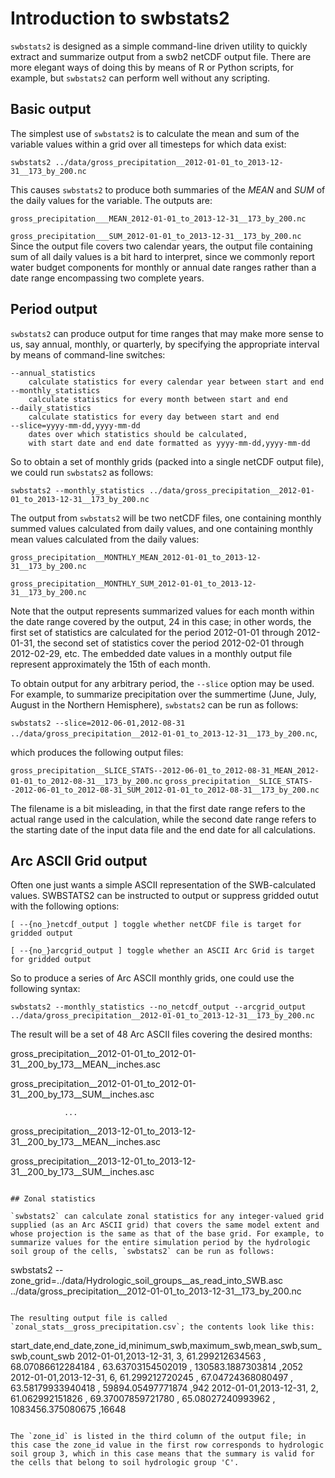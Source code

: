 # Introduction to swbstats2

`swbstats2` is designed as a simple command-line driven utility to quickly extract and summarize output from a swb2 netCDF output file. There are more elegant ways of doing this by means of R or Python scripts, for example, but `swbstats2` can perform well without any scripting.

## Basic output

The simplest use of `swbstats2` is to calculate the mean and sum of the variable values within a grid over all timesteps for which data exist:

`swbstats2 ../data/gross_precipitation__2012-01-01_to_2013-12-31__173_by_200.nc`

This causes `swbstats2` to produce both summaries of the *MEAN* and *SUM* of the daily values for the variable. The outputs are:

`gross_precipitation___MEAN_2012-01-01_to_2013-12-31__173_by_200.nc`

`gross_precipitation___SUM_2012-01-01_to_2013-12-31__173_by_200.nc
`
Since the output file covers two calendar years, the output file containing sum of all daily values is a bit hard to interpret, since we commonly report water budget components for monthly or annual date ranges rather than a date range encompassing two complete years.

## Period output

`swbstats2` can produce output for time ranges that may make more sense to us, say annual, monthly, or quarterly, by specifying the appropriate interval by means of command-line switches:
```
--annual_statistics
    calculate statistics for every calendar year between start and end
--monthly_statistics
    calculate statistics for every month between start and end
--daily_statistics
    calculate statistics for every day between start and end
--slice=yyyy-mm-dd,yyyy-mm-dd
    dates over which statistics should be calculated,
    with start date and end date formatted as yyyy-mm-dd,yyyy-mm-dd
```

So to obtain a set of monthly grids (packed into a single netCDF output file), we could run `swbstats2` as follows:

`swbstats2 --monthly_statistics ../data/gross_precipitation__2012-01-01_to_2013-12-31__173_by_200.nc`

The output from `swbstats2` will be two netCDF files, one containing monthly summed values calculated from daily values, and one containing monthly mean values calculated from the daily values:

`gross_precipitation__MONTHLY_MEAN_2012-01-01_to_2013-12-31__173_by_200.nc`

`gross_precipitation__MONTHLY_SUM_2012-01-01_to_2013-12-31__173_by_200.nc`

Note that the output represents summarized values for each month within the date range covered by the output, 24 in this case; in other words, the first set of statistics are calculated for the period 2012-01-01 through 2012-01-31, the second set of statistics cover the period 2012-02-01 through 2012-02-29, etc. The embedded date values in a monthly output file represent approximately the 15th of each month.

To obtain output for any arbitrary period, the `--slice` option may be used. For example, to summarize precipitation over the summertime (June, July, August in the Northern Hemisphere), `swbstats2` can be run as follows:

`swbstats2 --slice=2012-06-01,2012-08-31 ../data/gross_precipitation__2012-01-01_to_2013-12-31__173_by_200.nc`,

which produces the following output files:

`gross_precipitation__SLICE_STATS--2012-06-01_to_2012-08-31_MEAN_2012-01-01_to_2012-08-31__173_by_200.nc`
`gross_precipitation__SLICE_STATS--2012-06-01_to_2012-08-31_SUM_2012-01-01_to_2012-08-31__173_by_200.nc`

The filename is a bit misleading, in that the first date range refers to the actual range used in the calculation, while the second date range refers to the starting date of the input data file and the end date for all calculations.

## Arc ASCII Grid output

Often one just wants a simple ASCII representation of the SWB-calculated values. SWBSTATS2 can be instructed to output or suppress gridded outut with the following options:

`[ --{no_}netcdf_output ]
    toggle whether netCDF file is target for gridded output`

`[ --{no_}arcgrid_output ]
    toggle whether an ASCII Arc Grid is target for gridded output`

So to produce a series of Arc ASCII monthly grids, one could use the following syntax:

`swbstats2 --monthly_statistics --no_netcdf_output --arcgrid_output ../data/gross_precipitation__2012-01-01_to_2013-12-31__173_by_200.nc`

The result will be a set of 48 Arc ASCII files covering the desired months:


gross_precipitation__2012-01-01_to_2012-01-31__200_by_173__MEAN__inches.asc

gross_precipitation__2012-01-01_to_2012-01-31__200_by_173__SUM__inches.asc

                ...

gross_precipitation__2013-12-01_to_2013-12-31__200_by_173__MEAN__inches.asc

gross_precipitation__2013-12-01_to_2013-12-31__200_by_173__SUM__inches.asc
```

## Zonal statistics

`swbstats2` can calculate zonal statistics for any integer-valued grid supplied (as an Arc ASCII grid) that covers the same model extent and whose projection is the same as that of the base grid. For example, to summarize values for the entire simulation period by the hydrologic soil group of the cells, `swbstats2` can be run as follows:

```
swbstats2 --zone_grid=../data/Hydrologic_soil_groups__as_read_into_SWB.asc ../data/gross_precipitation__2012-01-01_to_2013-12-31__173_by_200.nc
```

The resulting output file is called `zonal_stats__gross_precipitation.csv`; the contents look like this:

```
start_date,end_date,zone_id,minimum_swb,maximum_swb,mean_swb,sum_swb,count_swb
2012-01-01,2013-12-31, 3,  61.299212634563 ,  68.07086612284184 ,  63.63703154502019 ,  130583.1887303814  ,2052
2012-01-01,2013-12-31, 6,  61.299212720245 ,  67.04724368080497 ,  63.58179933940418 ,  59894.05497771874  ,942
2012-01-01,2013-12-31, 2,  61.062992151826 ,  69.37007859721780 ,  65.08027240993962 ,  1083456.375080675  ,16648
```

The `zone_id` is listed in the third column of the output file; in this case the zone_id value in the first row corresponds to hydrologic soil group 3, which in this case means that the summary is valid for the cells that belong to soil hydrologic group 'C'.
